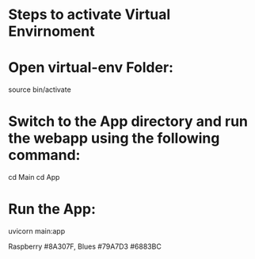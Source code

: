 # Steps to activate Virtual Envirnoment
# Open virtual-env Folder:

source bin/activate

# Switch to the App directory and run the webapp using the following command:
cd Main
cd App


# Run the App:
uvicorn main:app

Raspberry #8A307F, Blues #79A7D3 #6883BC